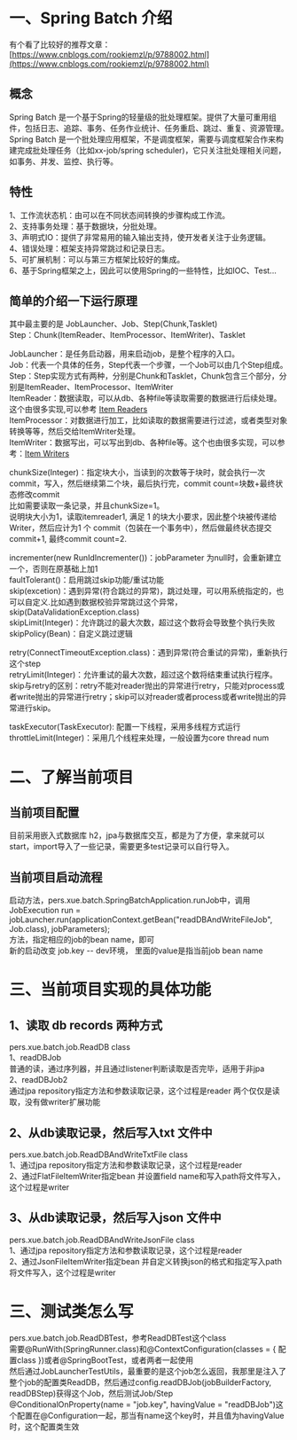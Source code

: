 # 一、Spring Batch 介绍
有个看了比较好的推荐文章：[https://www.cnblogs.com/rookiemzl/p/9788002.html](https://www.cnblogs.com/rookiemzl/p/9788002.html)
## 概念
Spring Batch 是一个基于Spring的轻量级的批处理框架。提供了大量可重用组件，包括日志、追踪、事务、任务作业统计、任务重启、跳过、重复、资源管理。  
Spring Batch 是一个批处理应用框架，不是调度框架，需要与调度框架合作来构建完成批处理任务（比如xx-job/spring scheduler)，它只关注批处理相关问题，如事务、并发、监控、执行等。
## 特性
1、工作流状态机：由可以在不同状态间转换的步骤构成工作流。  
2、支持事务处理：基于数据块，分批处理。  
3、声明式IO：提供了非常易用的输入输出支持，使开发者关注于业务逻辑。  
4、错误处理：框架支持异常跳过和记录日志。  
5、可扩展机制：可以与第三方框架比较好的集成。  
6、基于Spring框架之上，因此可以使用Spring的一些特性，比如IOC、Test...  

## 简单的介绍一下运行原理
其中最主要的是 JobLauncher、Job、Step(Chunk,Tasklet)  
Step：Chunk(ItemReader、ItemProcessor、ItemWriter)、Tasklet  

JobLauncher：是任务启动器，用来启动job，是整个程序的入口。  
Job：代表一个具体的任务，Step代表一个步骤，一个Job可以由几个Step组成。  
Step：Step实现方式有两种，分别是Chunk和Tasklet，Chunk包含三个部分，分别是ItemReader、ItemProcessor、ItemWriter  
ItemReader：数据读取，可以从db、各种file等读取需要的数据进行后续处理。这个由很多实现,可以参考 [Item Readers](https://docs.spring.io/spring-batch/docs/4.3.x/reference/html/appendix.html#listOfReadersAndWriters)  
ItemProcessor：对数据进行加工，比如读取的数据需要进行过滤，或者类型对象转换等等，然后交给ItemWriter处理。  
ItemWriter：数据写出，可以写出到db、各种file等。这个也由很多实现，可以参考：[Item Writers](https://docs.spring.io/spring-batch/docs/4.3.x/reference/html/appendix.html#itemWritersAppendix)  

chunkSize(Integer)：指定块大小，当读到的次数等于块时，就会执行一次commit，写入，然后继续第二个块，最后执行完，commit count=块数+最终状态修改commit  
比如需要读取一条记录，并且chunkSize=1。  
说明块大小为1，读取itemreader1, 满足 1 的块大小要求，因此整个块被传递给 Writer，然后应计为1 个 commit（包装在一个事务中），然后做最终状态提交commit+1, 最终commit count=2.  

incrementer(new RunIdIncrementer())：jobParameter 为null时，会重新建立一个，否则在原基础上加1  
faultTolerant()：启用跳过skip功能/重试功能  
skip(excetion)：遇到异常(符合跳过的异常)，跳过处理，可以用系统指定的，也可以自定义.比如遇到数据校验异常跳过这个异常，skip(DataValidationException.class)  
skipLimit(Integer)：允许跳过的最大次数，超过这个数将会导致整个执行失败  
skipPolicy(Bean)：自定义跳过逻辑  

retry(ConnectTimeoutException.class)：遇到异常(符合重试的异常)，重新执行这个step  
retryLimit(Integer)：允许重试的最大次数，超过这个数将结束重试执行程序。  
skip与retry的区别：retry不能对reader抛出的异常进行retry，只能对process或者write抛出的异常进行retry；skip可以对reader或者process或者write抛出的异常进行skip。  
  
taskExecutor(TaskExecutor): 配置一下线程，采用多线程方式运行  
throttleLimit(Integer)：采用几个线程来处理，一般设置为core thread num  

# 二、了解当前项目
## 当前项目配置
目前采用嵌入式数据库 h2，jpa与数据库交互，都是为了方便，拿来就可以start，import导入了一些记录，需要更多test记录可以自行导入。

## 当前项目启动流程
启动方法，pers.xue.batch.SpringBatchApplication.runJob中，调用  
JobExecution run = jobLauncher.run(applicationContext.getBean("readDBAndWriteFileJob", Job.class), jobParameters);  
方法，指定相应的job的bean name，即可  
新的启动改变 job.key -- dev环境， 里面的value是指当前job bean name  

# 三、当前项目实现的具体功能
## 1、读取 db records 两种方式
pers.xue.batch.job.ReadDB class    
1、readDBJob  
普通的读，通过序列器，并且通过listener判断读取是否完毕，适用于非jpa  
2、readDBJob2  
通过jpa repository指定方法和参数读取记录，这个过程是reader
两个仅仅是读取，没有做writer扩展功能  

## 2、从db读取记录，然后写入txt 文件中
pers.xue.batch.job.ReadDBAndWriteTxtFile class  
1、通过jpa repository指定方法和参数读取记录，这个过程是reader  
2、通过FlatFileItemWriter指定bean 并设置field name和写入path将文件写入，这个过程是writer  

## 3、从db读取记录，然后写入json 文件中
pers.xue.batch.job.ReadDBAndWriteJsonFile class  
1、通过jpa repository指定方法和参数读取记录，这个过程是reader  
2、通过JsonFileItemWriter指定bean 并自定义转换json的格式和指定写入path将文件写入，这个过程是writer  

# 三、测试类怎么写
pers.xue.batch.job.ReadDBTest，参考ReadDBTest这个class  
需要@RunWith(SpringRunner.class)和@ContextConfiguration(classes = { 配置class })或者@SpringBootTest，或者两者一起使用  
然后通过JobLauncherTestUtils，最重要的是这个job怎么返回，我那里是注入了整个job的配置类ReadDB，然后通过config.readDBJob(jobBuilderFactory, readDBStep)获得这个Job，然后测试Job/Step  
@ConditionalOnProperty(name = "job.key", havingValue = "readDBJob")这个配置在@Configuration一起，那当有name这个key时，并且值为havingValue时，这个配置类生效
